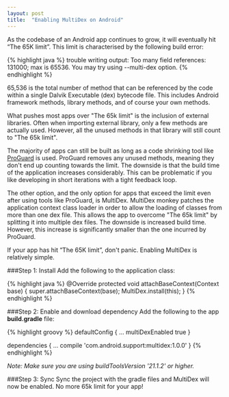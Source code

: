 ```yaml
---
layout: post
title:  "Enabling MultiDex on Android"
---
```


As the codebase of an Android app continues to grow, it will eventually hit “The 65K limit”. This limit is characterised by the following build error:

{% highlight java %}
trouble writing output:
Too many field references: 131000; max is 65536.
You may try using --multi-dex option.
{% endhighlight %}

65,536 is the total number of method that can be referenced by the code within a single Dalvik Executable (dex) bytecode file. This includes Android framework methods, library methods, and of course your own methods.

What pushes most apps over "The 65k limit" is the inclusion of external libraries. Often when importing external library, only a few methods are actually used. However, all the unused methods in that library will still count to "The 65k limit".

The majority of apps can still be built as long as a code shrinking tool like [ProGuard] is used. ProGuard removes any unused methods, meaning they don't end up counting towards the limit. The downside is that the build time of the application increases considerably. This can be problematic if you like developing in short iterations with a tight feedback loop.

The other option, and the only option for apps that exceed the limit even after using tools like ProGuard, is MultiDex. MultiDex monkey patches the application context class loader in order to allow the loading of classes from more than one dex file. This allows the app to overcome "The 65k limit" by splitting it into multiple dex files. The downside is increased build time. However, this increase is significantly smaller than the one incurred by ProGuard.

If your app has hit “The 65K limit”, don't panic. Enabling MultiDex is relatively simple.

###Step 1: Install
Add the following to the application class:

{% highlight java %}
@Override
protected void attachBaseContext(Context base) {
    super.attachBaseContext(base);
    MultiDex.install(this);
}
{% endhighlight %}

###Step 2: Enable and download dependency
Add the following to the app **build.gradle** file:

{% highlight groovy %}
defaultConfig {
    ...
    multiDexEnabled true
}

dependencies {
    ...
    compile 'com.android.support:multidex:1.0.0'
}
{% endhighlight %}

*Note: Make sure you are using buildToolsVersion '21.1.2' or higher.*

###Step 3: Sync
Sync the project with the gradle files and MultiDex will now be enabled. No more 65k limit for your app!


[ProGuard]: http://proguard.sourceforge.net/

